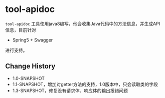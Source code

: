 # tool-apidoc

`tool-apidoc` 工具使用java8编写，他会收集Java代码中的方法信息，并生成API信息，目前针对

- Spring5 + Swagger

进行支持。

## Change History

- 1.0-SNAPSHOT
- 1.1-SNAPSHOT，增加对getter方法的支持，1.0版本中，只会读取类的字段
- 1.3-SNAPSHOT，修复没有请求体、响应体的输出报错问题
